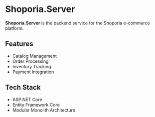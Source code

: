 # Shoporia.Server

**Shoporia.Server** is the backend service for the Shoporia e-commerce platform.

## Features

- Catalog Management
- Order Processing
- Inventory Tracking
- Payment Integration

## Tech Stack

- ASP.NET Core
- Entity Framework Core
- Modular Monolith Architecture
